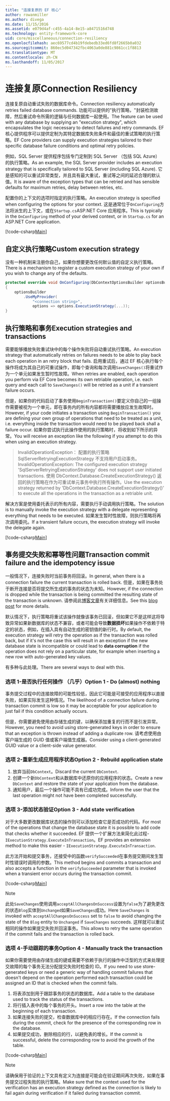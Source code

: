 ```yaml
---
title: "连接复原的 EF 核心"
author: rowanmiller
ms.author: divega
ms.date: 11/15/2016
ms.assetid: e079d4af-c455-4a14-8e15-a8471516d748
ms.technology: entity-framework-core
uid: core/miscellaneous/connection-resiliency
ms.openlocfilehash: aec69577cd4b19fdebedb33ed6fd8f2665b0a032
ms.sourcegitcommit: 860ec5d047342fbc4063a0de881c9861cc1f8813
ms.translationtype: MT
ms.contentlocale: zh-CN
ms.lasthandoff: 11/05/2017
---
```

# <a name="connection-resiliency"></a><span data-ttu-id="05ae3-102">连接复原</span><span class="sxs-lookup"><span data-stu-id="05ae3-102">Connection Resiliency</span></span>

<span data-ttu-id="05ae3-103">连接复原自动重试失败的数据库命令。</span><span class="sxs-lookup"><span data-stu-id="05ae3-103">Connection resiliency automatically retries failed database commands.</span></span> <span data-ttu-id="05ae3-104">功能可以提供的"执行策略，"封装检测故障，然后重试命令所需的逻辑与任何数据库一起使用。</span><span class="sxs-lookup"><span data-stu-id="05ae3-104">The feature can be used with any database by supplying an "execution strategy", which encapsulates the logic necessary to detect failures and retry commands.</span></span> <span data-ttu-id="05ae3-105">EF 核心提供程序可以提供定制为其特定数据库失败条件和最佳的重试策略的执行策略。</span><span class="sxs-lookup"><span data-stu-id="05ae3-105">EF Core providers can supply execution strategies tailored to their specific database failure conditions and optimal retry policies.</span></span>

<span data-ttu-id="05ae3-106">例如，SQL Server 提供程序包括专门定制到 SQL Server （包括 SQL Azure） 的执行策略。</span><span class="sxs-lookup"><span data-stu-id="05ae3-106">As an example, the SQL Server provider includes an execution strategy that is specifically tailored to SQL Server (including SQL Azure).</span></span> <span data-ttu-id="05ae3-107">它是感知的可以重试异常类型，并且具有最大重试，重试等之间的延迟合理的默认值。</span><span class="sxs-lookup"><span data-stu-id="05ae3-107">It is aware of the exception types that can be retried and has sensible defaults for maximum retries, delay between retries, etc.</span></span>

<span data-ttu-id="05ae3-108">配置你的上下文的选项时指定的执行策略。</span><span class="sxs-lookup"><span data-stu-id="05ae3-108">An execution strategy is specified when configuring the options for your context.</span></span> <span data-ttu-id="05ae3-109">这是通常位于`OnConfiguring`方法将派生的上下文，或在`Startup.cs`ASP.NET Core 应用程序。</span><span class="sxs-lookup"><span data-stu-id="05ae3-109">This is typically in the `OnConfiguring` method of your derived context, or in `Startup.cs` for an ASP.NET Core application.</span></span>

[!code-csharp[Main](../../../samples/core/Miscellaneous/ConnectionResiliency/Program.cs#OnConfiguring)]

## <a name="custom-execution-strategy"></a><span data-ttu-id="05ae3-110">自定义执行策略</span><span class="sxs-lookup"><span data-stu-id="05ae3-110">Custom execution strategy</span></span>

<span data-ttu-id="05ae3-111">没有一种机制来注册你自己，如果你想要更改任何默认值的自定义执行策略。</span><span class="sxs-lookup"><span data-stu-id="05ae3-111">There is a mechanism to register a custom execution strategy of your own if you wish to change any of the defaults.</span></span>

``` csharp
protected override void OnConfiguring(DbContextOptionsBuilder optionsBuilder)
{
    optionsBuilder
        .UseMyProvider(
            "<connection string>",
            options => options.ExecutionStrategy(...));
}
```

## <a name="execution-strategies-and-transactions"></a><span data-ttu-id="05ae3-112">执行策略和事务</span><span class="sxs-lookup"><span data-stu-id="05ae3-112">Execution strategies and transactions</span></span>

<span data-ttu-id="05ae3-113">需要能够播放失败重试块中的每个操作失败将自动重试执行策略。</span><span class="sxs-lookup"><span data-stu-id="05ae3-113">An execution strategy that automatically retries on failures needs to be able to play back each operation in an retry block that fails.</span></span> <span data-ttu-id="05ae3-114">启用重试后，通过 EF 核心执行每个操作将成为其自己的可重试操作，即每个查询和每次调用`SaveChanges()`将重试作为一个单元如果发生暂时性故障。</span><span class="sxs-lookup"><span data-stu-id="05ae3-114">When retries are enabled, each operation you perform via EF Core becomes its own retriable operation, i.e. each query and each call to `SaveChanges()` will be retried as a unit if a transient failure occurs.</span></span>

<span data-ttu-id="05ae3-115">但是，如果你的代码启动了事务使用`BeginTransaction()`要定义你自己的一组操作需要被视为一个单元，即在事务内的所有内容都将需要播放应发生故障时。</span><span class="sxs-lookup"><span data-stu-id="05ae3-115">However, if your code initiates a transaction using `BeginTransaction()` you are defining your own group of operations that need to be treated as a unit, i.e. everything inside the transaction would need to be played back shall a failure occur.</span></span> <span data-ttu-id="05ae3-116">如果你尝试执行此操作使用的执行策略时，将收到如下所示的异常。</span><span class="sxs-lookup"><span data-stu-id="05ae3-116">You will receive an exception like the following if you attempt to do this when using an execution strategy.</span></span>

> <span data-ttu-id="05ae3-117">InvalidOperationException： 配置的执行策略 SqlServerRetryingExecutionStrategy 不支持用户启动事务。</span><span class="sxs-lookup"><span data-stu-id="05ae3-117">InvalidOperationException: The configured execution strategy 'SqlServerRetryingExecutionStrategy' does not support user initiated transactions.</span></span> <span data-ttu-id="05ae3-118">使用 DbContext.Database.CreateExecutionStrategy() 返回的执行策略在作为可重试单元事务中执行所有操作。</span><span class="sxs-lookup"><span data-stu-id="05ae3-118">Use the execution strategy returned by 'DbContext.Database.CreateExecutionStrategy()' to execute all the operations in the transaction as a retriable unit.</span></span>

<span data-ttu-id="05ae3-119">解决方案是使用委托表示的所有内容，需要执行手动调用执行策略。</span><span class="sxs-lookup"><span data-stu-id="05ae3-119">The solution is to manually invoke the execution strategy with a delegate representing everything that needs to be executed.</span></span> <span data-ttu-id="05ae3-120">如果发生暂时性故障，则执行策略将再次调用委托。</span><span class="sxs-lookup"><span data-stu-id="05ae3-120">If a transient failure occurs, the execution strategy will invoke the delegate again.</span></span>

[!code-csharp[Main](../../../samples/core/Miscellaneous/ConnectionResiliency/Program.cs#ManualTransaction)]

## <a name="transaction-commit-failure-and-the-idempotency-issue"></a><span data-ttu-id="05ae3-121">事务提交失败和幂等性问题</span><span class="sxs-lookup"><span data-stu-id="05ae3-121">Transaction commit failure and the idempotency issue</span></span>

<span data-ttu-id="05ae3-122">一般情况下，连接失败时当前事务将回滚。</span><span class="sxs-lookup"><span data-stu-id="05ae3-122">In general, when there is a connection failure the current transaction is rolled back.</span></span> <span data-ttu-id="05ae3-123">但是，如果在事务处于断开连接是否将提交所生成的事务的状态为未知。</span><span class="sxs-lookup"><span data-stu-id="05ae3-123">However, if the connection is dropped while the transaction is being committed the resulting state of the transaction is unknown.</span></span> <span data-ttu-id="05ae3-124">请参阅此[博客文章](http://blogs.msdn.com/b/adonet/archive/2013/03/11/sql-database-connectivity-and-the-idempotency-issue.aspx)有关详细信息。</span><span class="sxs-lookup"><span data-stu-id="05ae3-124">See this [blog post](http://blogs.msdn.com/b/adonet/archive/2013/03/11/sql-database-connectivity-and-the-idempotency-issue.aspx) for more details.</span></span>

<span data-ttu-id="05ae3-125">默认情况下，执行策略将重试该操作就像该事务已回滚，但如果它不是这样这将导致异常如果新数据库的状态不兼容，或者可能会导致**数据损坏**如果操作不依赖于特定的状态，例如，在插入具有自动生成的密钥值的新行时。</span><span class="sxs-lookup"><span data-stu-id="05ae3-125">By default, the execution strategy will retry the operation as if the transaction was rolled back, but if it's not the case this will result in an exception if the new database state is incompatible or could lead to **data corruption** if the operation does not rely on a particular state, for example when inserting a new row with auto-generated key values.</span></span>

<span data-ttu-id="05ae3-126">有多种与此处理。</span><span class="sxs-lookup"><span data-stu-id="05ae3-126">There are several ways to deal with this.</span></span>

### <a name="option-1---do-almost-nothing"></a><span data-ttu-id="05ae3-127">选项 1-是否执行任何操作 （几乎）</span><span class="sxs-lookup"><span data-stu-id="05ae3-127">Option 1 - Do (almost) nothing</span></span>

<span data-ttu-id="05ae3-128">事务提交过程中的连接故障的可能性较低，因此它可能是可接受的应用程序以直接失败，如果实际发生这种情况。</span><span class="sxs-lookup"><span data-stu-id="05ae3-128">The likelihood of a connection failure during transaction commit is low so it may be acceptable for your application to just fail if this condition actually occurs.</span></span>

<span data-ttu-id="05ae3-129">但是，你需要避免使用由存储生成的键，以确保添加重复的行而不是引发异常。</span><span class="sxs-lookup"><span data-stu-id="05ae3-129">However, you need to avoid using store-generated keys in order to ensure that an exception is thrown instead of adding a duplicate row.</span></span> <span data-ttu-id="05ae3-130">请考虑使用由客户端生成的 GUID 值或客户端值生成器。</span><span class="sxs-lookup"><span data-stu-id="05ae3-130">Consider using a client-generated GUID value or a client-side value generator.</span></span>

### <a name="option-2---rebuild-application-state"></a><span data-ttu-id="05ae3-131">选项 2-重新生成应用程序状态</span><span class="sxs-lookup"><span data-stu-id="05ae3-131">Option 2 - Rebuild application state</span></span>

1. <span data-ttu-id="05ae3-132">放弃当前`DbContext`。</span><span class="sxs-lookup"><span data-stu-id="05ae3-132">Discard the current `DbContext`.</span></span>
2. <span data-ttu-id="05ae3-133">创建一个新`DbContext`和从数据库中还原你的应用程序的状态。</span><span class="sxs-lookup"><span data-stu-id="05ae3-133">Create a new `DbContext` and restore the state of your application from the database.</span></span>
3. <span data-ttu-id="05ae3-134">通知用户，最后一个操作可能不具有已成功完成。</span><span class="sxs-lookup"><span data-stu-id="05ae3-134">Inform the user that the last operation might not have been completed successfully.</span></span>

### <a name="option-3---add-state-verification"></a><span data-ttu-id="05ae3-135">选项 3-添加状态验证</span><span class="sxs-lookup"><span data-stu-id="05ae3-135">Option 3 - Add state verification</span></span>

<span data-ttu-id="05ae3-136">对于大多数更改数据库状态的操作则可以添加检查它是否成功的代码。</span><span class="sxs-lookup"><span data-stu-id="05ae3-136">For most of the operations that change the database state it is possible to add code that checks whether it succeeded.</span></span> <span data-ttu-id="05ae3-137">EF 提供一个扩展方法来简化此过程- `IExecutionStrategy.ExecuteInTransaction`。</span><span class="sxs-lookup"><span data-stu-id="05ae3-137">EF provides an extension method to make this easier - `IExecutionStrategy.ExecuteInTransaction`.</span></span>

<span data-ttu-id="05ae3-138">此方法开始和提交事务，还接受中的函数`verifySucceeded`在事务提交期间发生暂时性错误时调用的参数。</span><span class="sxs-lookup"><span data-stu-id="05ae3-138">This method begins and commits a transaction and also accepts a function in the `verifySucceeded` parameter that is invoked when a transient error occurs during the transaction commit.</span></span>

[!code-csharp[Main](../../../samples/core/Miscellaneous/ConnectionResiliency/Program.cs#Verification)]

> [!NOTE]
> <span data-ttu-id="05ae3-139">此处`SaveChanges`使用调用`acceptAllChangesOnSuccess`设置为`false`为了避免更改的状态`Blog`实体到`Unchanged`如果`SaveChanges`成功。</span><span class="sxs-lookup"><span data-stu-id="05ae3-139">Here `SaveChanges` is invoked with `acceptAllChangesOnSuccess` set to `false` to avoid changing the state of the `Blog` entity to `Unchanged` if `SaveChanges` succeeds.</span></span> <span data-ttu-id="05ae3-140">这样就可以重试相同的操作如果提交失败并回滚事务。</span><span class="sxs-lookup"><span data-stu-id="05ae3-140">This allows to retry the same operation if the commit fails and the transaction is rolled back.</span></span>

### <a name="option-4---manually-track-the-transaction"></a><span data-ttu-id="05ae3-141">选项 4-手动跟踪的事务</span><span class="sxs-lookup"><span data-stu-id="05ae3-141">Option 4 - Manually track the transaction</span></span>

<span data-ttu-id="05ae3-142">如果你需要使用由存储生成的键或需要不依赖于执行的操作中泛型的方式来处理提交故障的每个事务无法分配提交失败时检查的 ID。</span><span class="sxs-lookup"><span data-stu-id="05ae3-142">If you need to use store-generated keys or need a generic way of handling commit failures that doesn't depend on the operation performed each transaction could be assigned an ID that is checked when the commit fails.</span></span>

1. <span data-ttu-id="05ae3-143">将表添加到用于跟踪事务的状态的数据库。</span><span class="sxs-lookup"><span data-stu-id="05ae3-143">Add a table to the database used to track the status of the transactions.</span></span>
2. <span data-ttu-id="05ae3-144">将行插入表中的每个事务的开头。</span><span class="sxs-lookup"><span data-stu-id="05ae3-144">Insert a row into the table at the beginning of each transaction.</span></span>
3. <span data-ttu-id="05ae3-145">如果连接失败的提交，检查数据库中的相应行存在。</span><span class="sxs-lookup"><span data-stu-id="05ae3-145">If the connection fails during the commit, check for the presence of the corresponding row in the database.</span></span>
4. <span data-ttu-id="05ae3-146">如果提交成功，删除相应的行，以避免表的增长。</span><span class="sxs-lookup"><span data-stu-id="05ae3-146">If the commit is successful, delete the corresponding row to avoid the growth of the table.</span></span>

[!code-csharp[Main](../../../samples/core/Miscellaneous/ConnectionResiliency/Program.cs#Tracking)]

> [!NOTE]
> <span data-ttu-id="05ae3-147">请确保用于验证的上下文具有定义为连接是可能会在验证期间再次失败，如果在事务提交过程失败的执行策略。</span><span class="sxs-lookup"><span data-stu-id="05ae3-147">Make sure that the context used for the verification has an execution strategy defined as the connection is likely to fail again during verification if it failed during transaction commit.</span></span>
